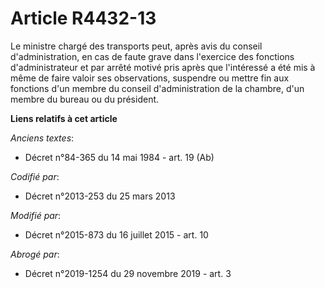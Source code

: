 # Article R4432-13

Le ministre chargé des transports peut, après avis du conseil d'administration, en cas de faute grave dans l'exercice des
fonctions d'administrateur et par arrêté motivé pris après que l'intéressé a été mis à même de faire valoir ses observations,
suspendre ou mettre fin aux fonctions d'un membre du conseil d'administration de la chambre, d'un membre du bureau ou du
président.

**Liens relatifs à cet article**

_Anciens textes_:

  - Décret n°84-365 du 14 mai 1984 - art. 19 (Ab)

_Codifié par_:

  - Décret n°2013-253 du 25 mars 2013

_Modifié par_:

  - Décret n°2015-873 du 16 juillet 2015 - art. 10

_Abrogé par_:

  - Décret n°2019-1254 du 29 novembre 2019 - art. 3

